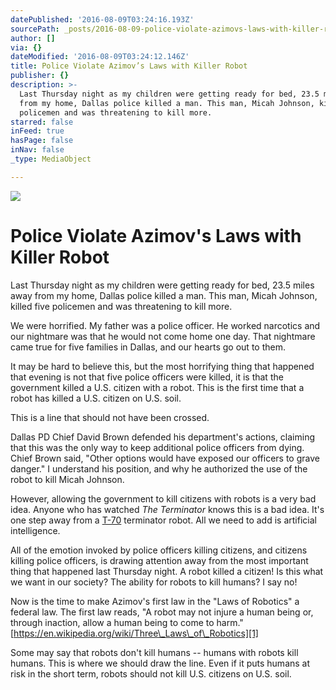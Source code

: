 ```yaml
---
datePublished: '2016-08-09T03:24:16.193Z'
sourcePath: _posts/2016-08-09-police-violate-azimovs-laws-with-killer-robot.md
author: []
via: {}
dateModified: '2016-08-09T03:24:12.146Z'
title: Police Violate Azimov’s Laws with Killer Robot
publisher: {}
description: >-
  Last Thursday night as my children were getting ready for bed, 23.5 miles away
  from my home, Dallas police killed a man. This man, Micah Johnson, killed five
  policemen and was threatening to kill more.
starred: false
inFeed: true
hasPage: false
inNav: false
_type: MediaObject

---
```

![](https://the-grid-user-content.s3-us-west-2.amazonaws.com/dfbb99aa-36c6-41bb-bac3-9a36126426c3.jpg)

# **Police Violate Azimov's Laws with Killer Robot**

Last Thursday night as my children were getting ready for bed, 23.5 miles away from my home, Dallas police killed a man. This man, Micah Johnson, killed five policemen and was threatening to kill more.

We were horrified. My father was a police officer. He worked narcotics and our nightmare was that he would not come home one day. That nightmare came true for five families in Dallas, and our hearts go out to them.

It may be hard to believe this, but the most horrifying thing that happened that evening is not that five police officers were killed, it is that the government killed a U.S. citizen with a robot. This is the first time that a robot has killed a U.S. citizen on U.S. soil.

This is a line that should not have been crossed.

Dallas PD Chief David Brown defended his department's actions, claiming that this was the only way to keep additional police officers from dying. Chief Brown said, "Other options would have exposed our officers to grave danger." I understand his position, and why he authorized the use of the robot to kill Micah Johnson.

However, allowing the government to kill citizens with robots is a very bad idea. Anyone who has watched _The Terminator_ knows this is a bad idea. It's one step away from a [T-70][0] terminator robot. All we need to add is artificial intelligence.

All of the emotion invoked by police officers killing citizens, and citizens killing police officers, is drawing attention away from the most important thing that happened last Thursday night. A robot killed a citizen! Is this what we want in our society? The ability for robots to kill humans? I say no!

Now is the time to make Azimov's first law in the "Laws of Robotics" a federal law. The first law reads, "A robot may not injure a human being or, through inaction, allow a human being to come to harm." [https://en.wikipedia.org/wiki/Three\_Laws\_of\_Robotics][1]

Some may say that robots don't kill humans -- humans with robots kill humans. This is where we should draw the line. Even if it puts humans at risk in the short term, robots should not kill U.S. citizens on U.S. soil.

[0]: http://terminator.wikia.com/wiki/T-70
[1]: https://en.wikipedia.org/wiki/Three_Laws_of_Robotics "https://en.wikipedia.org/wiki/Three_Laws_of_Robotics"